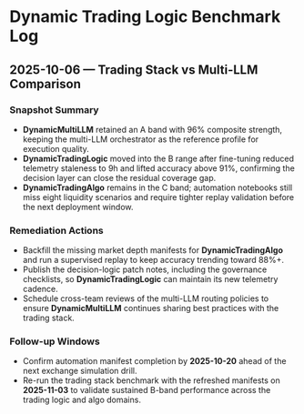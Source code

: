 # Dynamic Trading Logic Benchmark Log

## 2025-10-06 — Trading Stack vs Multi-LLM Comparison

### Snapshot Summary

- **DynamicMultiLLM** retained an A band with 96% composite strength, keeping
  the multi-LLM orchestrator as the reference profile for execution quality.
- **DynamicTradingLogic** moved into the B range after fine-tuning reduced
  telemetry staleness to 9h and lifted accuracy above 91%, confirming the
  decision layer can close the residual coverage gap.
- **DynamicTradingAlgo** remains in the C band; automation notebooks still miss
  eight liquidity scenarios and require tighter replay validation before the
  next deployment window.

### Remediation Actions

- Backfill the missing market depth manifests for **DynamicTradingAlgo** and run
  a supervised replay to keep accuracy trending toward 88%+.
- Publish the decision-logic patch notes, including the governance checklists,
  so **DynamicTradingLogic** can maintain its new telemetry cadence.
- Schedule cross-team reviews of the multi-LLM routing policies to ensure
  **DynamicMultiLLM** continues sharing best practices with the trading stack.

### Follow-up Windows

- Confirm automation manifest completion by **2025-10-20** ahead of the next
  exchange simulation drill.
- Re-run the trading stack benchmark with the refreshed manifests on
  **2025-11-03** to validate sustained B-band performance across the trading
  logic and algo domains.
